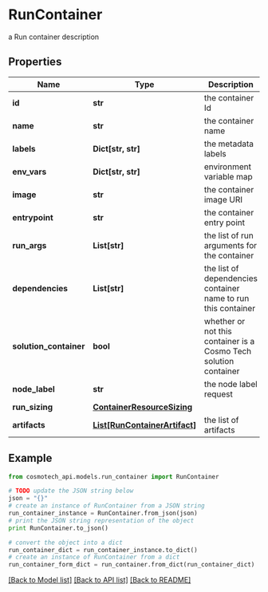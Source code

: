 # RunContainer

a Run container description

## Properties

Name | Type | Description | Notes
------------ | ------------- | ------------- | -------------
**id** | **str** | the container Id | [optional] [readonly] 
**name** | **str** | the container name | 
**labels** | **Dict[str, str]** | the metadata labels | [optional] 
**env_vars** | **Dict[str, str]** | environment variable map | [optional] 
**image** | **str** | the container image URI | 
**entrypoint** | **str** | the container entry point | [optional] 
**run_args** | **List[str]** | the list of run arguments for the container | [optional] 
**dependencies** | **List[str]** | the list of dependencies container name to run this container | [optional] 
**solution_container** | **bool** | whether or not this container is a Cosmo Tech solution container | [optional] [readonly] 
**node_label** | **str** | the node label request | [optional] 
**run_sizing** | [**ContainerResourceSizing**](ContainerResourceSizing.md) |  | [optional] 
**artifacts** | [**List[RunContainerArtifact]**](RunContainerArtifact.md) | the list of artifacts | [optional] 

## Example

```python
from cosmotech_api.models.run_container import RunContainer

# TODO update the JSON string below
json = "{}"
# create an instance of RunContainer from a JSON string
run_container_instance = RunContainer.from_json(json)
# print the JSON string representation of the object
print RunContainer.to_json()

# convert the object into a dict
run_container_dict = run_container_instance.to_dict()
# create an instance of RunContainer from a dict
run_container_form_dict = run_container.from_dict(run_container_dict)
```
[[Back to Model list]](../README.md#documentation-for-models) [[Back to API list]](../README.md#documentation-for-api-endpoints) [[Back to README]](../README.md)


